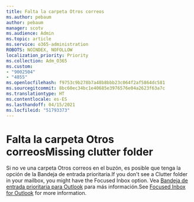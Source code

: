 ```yaml
---
title: Falta la carpeta Otros correos
ms.author: pebaum
author: pebaum
manager: scotv
ms.audience: Admin
ms.topic: article
ms.service: o365-administration
ROBOTS: NOINDEX, NOFOLLOW
localization_priority: Priority
ms.collection: Adm_O365
ms.custom:
- "9002504"
- "4855"
ms.openlocfilehash: f9753c9b278b7a48b8bbb23c064f2af5864dc581
ms.sourcegitcommit: 8bc60ec34bc1e40685e3976576e04a2623f63a7c
ms.translationtype: HT
ms.contentlocale: es-ES
ms.lasthandoff: 04/15/2021
ms.locfileid: "51793373"
---
```

# <a name="missing-clutter-folder"></a><span data-ttu-id="bb95f-102">Falta la carpeta Otros correos</span><span class="sxs-lookup"><span data-stu-id="bb95f-102">Missing clutter folder</span></span>

<span data-ttu-id="bb95f-103">Si no ve una carpeta Otros correos en el buzón, es posible que tenga la opción de la Bandeja de entrada prioritaria.</span><span class="sxs-lookup"><span data-stu-id="bb95f-103">If you don't see a Clutter folder in your mailbox, you might have the Focused Inbox option.</span></span> <span data-ttu-id="bb95f-104">Vea [Bandeja de entrada prioritaria para Outlook](https://support.office.com/article/focused-inbox-for-outlook-f445ad7f-02f4-4294-a82e-71d8964e3978) para más información.</span><span class="sxs-lookup"><span data-stu-id="bb95f-104">See [Focused Inbox for Outlook](https://support.office.com/article/focused-inbox-for-outlook-f445ad7f-02f4-4294-a82e-71d8964e3978) for more information.</span></span>
